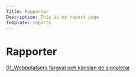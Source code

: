 ```yaml
---
Title: Rapporter
Description: This is my report page
Template: reports
---
```


Rapporter
==========================

<div class="box c-three">
<a href="%base_url%?analysis/01_colors"> 01_Webbplatsers färgval och känslan de signalerar</a>
</div>
